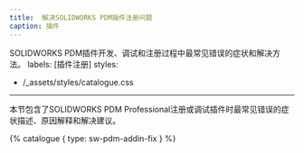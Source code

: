```yaml
---
title:  解决SOLIDWORKS PDM插件注册问题
caption: 插件
---
```

 SOLIDWORKS PDM插件开发、调试和注册过程中最常见错误的症状和解决方法。
labels: [插件注册]
styles:
  - /_assets/styles/catalogue.css
---
本节包含了SOLIDWORKS PDM Professional注册或调试插件时最常见错误的症状描述、原因解释和解决建议。

{% catalogue { type: sw-pdm-addin-fix } %}